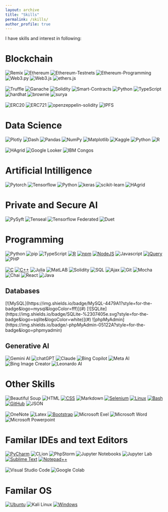 ```yaml
---
layout: archive
title: "Skills"
permalink: /skills/
author_profile: true
---
```

<link rel="stylesheet" href="https://www.w3schools.com/w3css/4/w3.css">

I have skills and interest in following: 

Blockchain
===========
![Remix](https://img.shields.io/badge/Remix-000?style=for-the-badge&logo=remix&logoColor=fff)
![Ethereum](https://img.shields.io/badge/Ethereum-3C3C3D?style=for-the-badge&logo=Ethereum&logoColor=white)
![Ethereum-Testnets](https://img.shields.io/badge/Ethereum%20Testnets-%23575757?logo=ethereum&style=for-the-badge)
![Ethereum-Programming](https://img.shields.io/badge/Ethereum%20Programming-%23575757?logo=ethereum&style=for-the-badge)
![Web3.py](https://img.shields.io/badge/Web3.py-F16822?logo=web3dotpy&logoColor=fff&style=for-the-badge)
![Web3.js](https://img.shields.io/badge/Web3.js-F16822?logo=web3dotjs&logoColor=fff&style=for-the-badge)
![ethers.js](https://img.shields.io/badge/ethers.js-3670A0?style=for-the-badge&logo=ethersdotjs&logoColor=ffdd54) <br><br>
![Truffle](https://img.shields.io/badge/Truffle-3670A0?style=for-the-badge&logo=truffle&logoColor=ffdd54)
![Ganache](https://img.shields.io/badge/Ganache-3670A0?style=for-the-badge&logo=ganache&logoColor=ffdd54)
![Solidity](https://img.shields.io/badge/Solidity-e6e6e6?style=for-the-badge&logo=solidity&logoColor=black)
![Smart-Contracts](https://img.shields.io/badge/Smart%20Contracts-%23575757?logo=smartcontracts&style=for-the-badge)
![Python](https://img.shields.io/badge/python-3670A0?style=for-the-badge&logo=python&logoColor=ffdd54)
![TypeScript](https://img.shields.io/badge/TypeScript-3178C6?style=for-the-badge&logo=typescript&logoColor=fff)
![hardhat](https://img.shields.io/badge/hardhat-%23575757?logo=hardhat&style=for-the-badge)
![brownie](https://img.shields.io/badge/brownie-%23575757?logo=brownie&style=for-the-badge)
![surya](https://img.shields.io/badge/surya-%23575757?logo=surya&style=for-the-badge) <br><br>
![ERC20](https://img.shields.io/badge/ERC20-%23575757?logo=erc20&style=for-the-badge)
![ERC721](https://img.shields.io/badge/ERC721-%23575757?logo=erc721&style=for-the-badge)
![openzeppelin-solidity](https://img.shields.io/badge/openzeppelin%20solidity-%23575757?logo=openzeppelinsolidity&style=for-the-badge)
![IPFS](https://img.shields.io/badge/IPFS-65C2CB?style=for-the-badge&logo=ipfs&logoColor=fff)


Data Science 
===========
![Plotly](https://img.shields.io/badge/Plotly-%233F4F75.svg?style=for-the-badge&logo=plotly&logoColor=white)
![Dash](https://img.shields.io/badge/Dash-%23575757?logo=dash&style=for-the-badge)
![Pandas](https://img.shields.io/badge/pandas-%23150458.svg?style=for-the-badge&logo=pandas&logoColor=white)
![NumPy](https://img.shields.io/badge/numpy-%23013243.svg?style=for-the-badge&logo=numpy&logoColor=white)
![Matplotlib](https://img.shields.io/badge/Matplotlib-%23ffffff.svg?style=for-the-badge&logo=Matplotlib&logoColor=black)
![Kaggle](https://img.shields.io/badge/kaggle-%2344BAE8.svg?&style=for-the-badge&logo=kaggle&logoColor=black)
![Python](https://img.shields.io/badge/python-3670A0?style=for-the-badge&logo=python&logoColor=ffdd54)
![R](https://img.shields.io/badge/R-%23276DC3.svg?style=for-the-badge&logo=r&logoColor=white)<br><br>
![HAgrid](https://img.shields.io/badge/HAgrid-F1BF7A?style=for-the-badge&logo=pysyft&logoColor=fff)
![Google Looker](https://img.shields.io/badge/Google%20Looker-blue?logo=looker&style=for-the-badge&logoColor=white)
![IBM Congos](https://img.shields.io/badge/IBM%20Congos-%23575757?logo=congos&style=for-the-badge)



Artificial Intilligence
===========
![Pytorch](https://img.shields.io/badge/PyTorch-EE4C2C?style=for-the-badge&logo=pytorch&logoColor=white)
![Tensorflow](https://img.shields.io/badge/TensorFlow-FF6F00?style=for-the-badge&logo=tensorflow&logoColor=white)
![Python](https://img.shields.io/badge/python-3670A0?style=for-the-badge&logo=python&logoColor=ffdd54)
![keras](https://img.shields.io/badge/Keras-FF0000?style=for-the-badge&logo=keras&logoColor=white)
![scikit-learn](https://img.shields.io/badge/scikit--learn-%23F7931E.svg?style=for-the-badge&logo=scikit-learn&logoColor=white)
![HAgrid](https://img.shields.io/badge/HAgrid-F1BF7A?style=for-the-badge&logo=pysyft&logoColor=fff)


Private and Secure AI
===========

![PySyft](https://img.shields.io/badge/PySyft-F1BF7A?style=for-the-badge&logo=pysyft&logoColor=fff)
![Tenseal](https://img.shields.io/badge/Tenseal-F1BF7A?style=for-the-badge&logo=pysyft&logoColor=fff)
![Tensorflow Federated](https://img.shields.io/badge/TensorFlow%20Federated-FF6F00?style=for-the-badge&logo=tensorflow&logoColor=white)
![Duet](https://img.shields.io/badge/Duet-F1BF7A?style=for-the-badge&logo=pysyft&logoColor=fff)


Programming
===========
![Python](https://img.shields.io/badge/python-3670A0?style=for-the-badge&logo=python&logoColor=ffdd54)
![pip](https://img.shields.io/badge/pip-3178C6?style=for-the-badge&logo=pip&logoColor=fff)
![TypeScript](https://img.shields.io/badge/TypeScript-3178C6?style=for-the-badge&logo=typescript&logoColor=fff)
[![R](https://img.shields.io/badge/R-%23276DC3.svg?style=for-the-badge&logo=r&logoColor=white)](#)
[![npm](https://img.shields.io/badge/npm-CB3837?style=for-the-badge&logo=npm&logoColor=fff)](#)
[![NodeJS](https://img.shields.io/badge/Node.js-6DA55F?style=for-the-badge&logo=node.js&logoColor=white)](#)
![Javascript](https://img.shields.io/badge/JavaScript-323330?style=for-the-badge&logo=javascript&logoColor=F7DF1E)
[![jQuery](https://img.shields.io/badge/jQuery-0769AD?style=for-the-badge&logo=jquery&logoColor=fff)](#)
![PHP](https://img.shields.io/badge/php-%23777BB4.svg?style=for-the-badge&logo=php&logoColor=white)<br><br>
[![C](https://img.shields.io/badge/C-00599C?style=for-the-badge&logo=c&logoColor=white)](#)
[![C++](https://img.shields.io/badge/C++-%2300599C.svg?style=for-the-badge&logo=c%2B%2B&logoColor=white)](#)
![Julia](https://img.shields.io/badge/Julia-9558B2?style=for-the-badge&&logo=julia&logoColor=black)
![MatLAB](https://img.shields.io/badge/MatLAB-blue?logo=matlab&style=for-the-badge&logoColor=white)
![Solidity](https://img.shields.io/badge/Solidity-e6e6e6?style=for-the-badge&&logo=solidity&logoColor=black)
![SQL](https://img.shields.io/badge/SQL-blue?logo=sql&style=for-the-badge&logoColor=white)
![Ajax](https://img.shields.io/badge/Ajax-blue?logo=ajaxhropic&style=for-the-badge&logoColor=white)
![Git](https://img.shields.io/badge/Git-F05032?logo=git&style=for-the-badge&logoColor=fff)
![Mocha](https://img.shields.io/badge/Mocha-8D6748?style=for-the-badge&logo=mocha&logoColor=fff)
![Chai](https://img.shields.io/badge/Chai-A30701?logo=chai&style=for-the-badge&logoColor=fff)
![React](https://img.shields.io/badge/React-%2320232a.svg?style=for-the-badge&logo=react&logoColor=%2361DAFB)
![Java](https://img.shields.io/badge/Java-%23ED8B00.svg?style=for-the-badge&logo=openjdk&logoColor=white)

<h2> Databases </h2>
[![MySQL](https://img.shields.io/badge/MySQL-4479A1?style=for-the-badge&logo=mysql&logoColor=fff)](#)
[![SQLite](https://img.shields.io/badge/SQLite-%2307405e.svg?style=for-the-badge&logo=sqlite&logoColor=white)](#)
![phpMyAdmin](https://img.shields.io/badge/-phpMyAdmin-05122A?style=for-the-badge&logo=phpmyadmin)

<h2>Generative AI</h2>

![Gemini AI](https://img.shields.io/badge/Gemini%20AI-blue?logo=google&style=for-the-badge&logoColor=white)
![chatGPT](https://img.shields.io/badge/ChatGPT-74aa9c?style=for-the-badge&logo=openai&logoColor=white)
![Claude](https://img.shields.io/badge/Claude-blue?logo=anthropic&style=for-the-badge&logoColor=white)
![Bing Copilot](https://img.shields.io/badge/Bing%20Copilot-blue?logo=github&style=for-the-badge&logoColor=white)
![Meta AI](https://img.shields.io/badge/Meta%20AI-blue?logo=meta&style=for-the-badge&logoColor=white)
![Bing Image Creator](https://img.shields.io/badge/Bing%20Image%20Creator-blue?logo=bing&style=for-the-badge&logoColor=white)
![Leonardo AI](https://img.shields.io/badge/Leonardo%20AI-blue?logo=ai&style=for-the-badge&logoColor=white)


Other Skills
===========  

![Beautiful Soup](https://img.shields.io/badge/Beautiful%20Soup-1c4e63?style=for-the-badge&logo=beautifulsoup&logoColor=white&color=1c4e63)
![HTML](https://img.shields.io/badge/HTML-%23E34F26.svg?style=for-the-badge&logo=html5&logoColor=white)
[![CSS](https://img.shields.io/badge/CSS-1572B6?logo=css3&style=for-the-badge&logoColor=fff)](#)
![Markdown](https://img.shields.io/badge/Markdown-000000?style=for-the-badge&logo=markdown&logoColor=white)
[![Selenium](https://img.shields.io/badge/Selenium-43B02A?style=for-the-badge&logo=selenium&logoColor=fff)](#)
[![Linux](https://img.shields.io/badge/Linux-FCC624?style=for-the-badge&logo=linux&logoColor=black)](#)
[![Bash](https://img.shields.io/badge/Bash-4EAA25?style=for-the-badge&logo=gnubash&logoColor=fff)](#)
[![GitHub](https://img.shields.io/badge/GitHub-%23121011.svg?style=for-the-badge&logo=github&logoColor=white)](#)
![JSON](https://img.shields.io/badge/JSON-000?style=for-the-badge&logo=json&logoColor=fff) <br><br>
![OneNote](https://img.shields.io/badge/OneNote-ca64eb?style=for-the-badge&logo=onenote&logoColor=fff)
![Latex](https://img.shields.io/badge/Latex-008080?style=for-the-badge&logo=latex&logoColor=fff)
[![Bootstrap](https://img.shields.io/badge/Bootstrap-7952B3?style=for-the-badge&logo=bootstrap&logoColor=fff)](#)
![Microsoft Exel](https://img.shields.io/badge/Microsoft%20Exel-05122A?style=for-the-badge&logo=libreofficecalc)
![Microsoft Word](https://img.shields.io/badge/Microsoft%20Word-05122A?style=for-the-badge&logo=libreofficewriter)
![Microsoft Powerpoint](https://img.shields.io/badge/Microsoft%20Powerpoint-05122A?style=for-the-badge&logo=libreofficeimpress)

Familar IDEs and text Editors
===========  
[![PyCharm](https://img.shields.io/badge/PyCharm-000?style=for-the-badge&logo=pycharm&logoColor=fff)](#)
![CLion](https://img.shields.io/badge/-CLion-05122A?style=for-the-badge&logo=clion)
![PhpStorm](https://img.shields.io/badge/PhpStorm-000?style=for-the-badge&logo=phpstorm&logoColor=fff)
![Jupyter Notebooks](https://img.shields.io/badge/Jupyter%20Notebooks-%23575757?logo=jupyter&style=for-the-badge)
![Jupyter Lab](https://img.shields.io/badge/Jupyter%20Lab-%23575757?logo=jupyter&style=for-the-badge)
[![Sublime Text](https://img.shields.io/badge/Sublime%20Text-%23575757.svg?style=for-the-badge&logo=sublime-text&logoColor=important)](#)
[![Notepad++](https://img.shields.io/badge/Notepad++-90E59A.svg?&style=for-the-badge&logo=notepad%2b%2b&logoColor=black)](#)
<br><br>
![Visual Studio Code](https://custom-icon-badges.demolab.com/badge/Visual%20Studio%20Code-0078d7.svg?style=for-the-badge&logo=vsc&logoColor=white)
![Google Colab](https://img.shields.io/badge/Google%20Colab-%23575757?logo=googlecolab&style=for-the-badge)


Familar OS
===========  
[![Ubuntu](https://img.shields.io/badge/Ubuntu-E95420?style=for-the-badge&logo=ubuntu&logoColor=white)](#)
![Kali Linux](https://img.shields.io/badge/Kali%20Linux-557C94?style=for-the-badge&logo=kalilinux&logoColor=fff)
[![Windows](https://custom-icon-badges.demolab.com/badge/Windows-0078D6?style=for-the-badge&logo=windows11&logoColor=white)](#)
